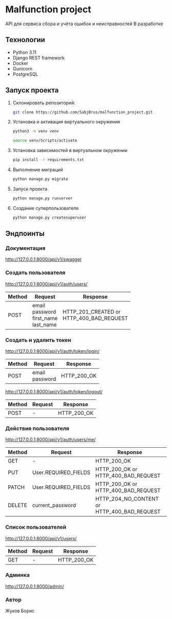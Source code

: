 # Malfunction project

API для сервиса сбора и учёта ошибок и неисправностей
В разработке

## Технологии

- Python 3.11
- Django REST framework
- Docker
- Gunicorn
- PostgreSQL

## Запуск проекта

1. Склонировать репозиторий:

    ```bash
    git clone https://github.com/SabjBrus/malfunction_project.git
    ```

2. Установка и активация виртуального окружения

    ```bash
    python3 -m venv venv
    ```

    ```bash
    source venv/Scripts/activate
    ```

3. Установка зависимостей в виртуальном окружении

    ```bash
    pip install -r requirements.txt
    ```

4. Выполнение миграций

    ```bash
    python manage.py migrate
    ```

5. Запуск проекта

    ```bash
    python manage.py runserver
    ```

6. Создание суперпользователя

   ```bash
   python manage.py createsuperuser
   ```

## Эндпоинты

### Документация

<http://127.0.0.1:8000/api/v1/swagger>

### Создать пользователя

<http://127.0.0.1:8000/api/v1/auth/users/>

| Method | Request                                         | Response                                      |
|--------|-------------------------------------------------|-----------------------------------------------|
| POST   | email<br/>password<br/>first_name<br/>last_name | HTTP_201_CREATED or<br/> HTTP_400_BAD_REQUEST |

### Создать и удалить токен

<http://127.0.0.1:8000/api/v1/auth/token/login/>

| Method | Request            | Response     |
|--------|--------------------|--------------|
| POST   | email<br/>password | HTTP_200_OK  |

<http://127.0.0.1:8000/api/v1/auth/token/logout/>

| Method | Request | Response     |
|--------|---------|--------------|
| POST   | -       | HTTP_200_OK  |

### Действия пользователя

<http://127.0.0.1:8000/api/v1/auth/users/me/>

| Method | Request              | Response                                         |
|--------|----------------------|--------------------------------------------------|
| GET    | -                    | HTTP_200_OK                                      |
| PUT    | User.REQUIRED_FIELDS | HTTP_200_OK or<br/> HTTP_400_BAD_REQUEST         |
| PATCH  | User.REQUIRED_FIELDS | HTTP_200_OK or<br/> HTTP_400_BAD_REQUEST         |
| DELETE | current_password     | HTTP_204_NO_CONTENT or<br/> HTTP_400_BAD_REQUEST |

### Список пользователей

<http://127.0.0.1:8000/api/v1/users/>

| Method | Request | Response    |
|--------|---------|-------------|
| GET    | -       | HTTP_200_OK |

### Админка

<http://127.0.0.1:8000/admin/>

### Автор

Жуков Борис
